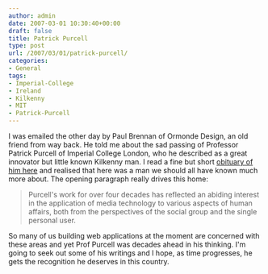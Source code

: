 ```yaml
---
author: admin
date: 2007-03-01 10:30:40+00:00
draft: false
title: Patrick Purcell
type: post
url: /2007/03/01/patrick-purcell/
categories:
- General
tags:
- Imperial-College
- Ireland
- Kilkenny
- MIT
- Patrick-Purcell
---
```


I was emailed the other day by Paul Brennan of Ormonde Design, an old friend from way back. He told me about the sad passing of Professor Patrick Purcell of Imperial College London, who he described as a great innovator but little known Kilkenny man. I read a fine but short [obituary of him here](http://www2.ee.ic.ac.uk/inmemoriam/patrickpurcell/) and realised that here was a man we should all have known much more about. The opening paragraph really drives this home: 



<blockquote>Purcell's work for over four decades has reflected an abiding interest in the application of media technology to various aspects of human affairs, both from the perspectives of the social group and the single personal user.</blockquote>



So many of us building web applications at the moment are concerned with these areas and yet Prof Purcell was decades ahead in his thinking. I'm going to seek out some of his writings and I hope, as time progresses, he gets the recognition he deserves in this country.

